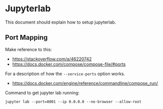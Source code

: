 # Jupyterlab

This document should explain how to setup jupyterlab.

## Port Mapping

Make reference to this:

* https://stackoverflow.com/a/46220742
* https://docs.docker.com/compose/compose-file/#ports

For a description of how the `--service-ports` option works.

* https://docs.docker.com/engine/reference/commandline/compose_run/

Command to get jupyter lab running:

`jupyter lab --port=8001 --ip 0.0.0.0 --no-browser --allow-root`